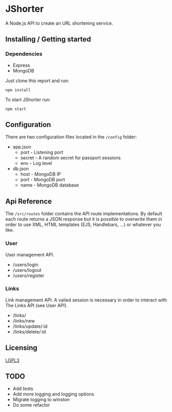 # JShorter

A Node.js API to create an URL shortening service.


## Installing / Getting started

### Dependencies 
* Express
* MongoDB

Just clone this report and run:

```
npm install
```

To start JShorter run: 

```
npm start
```

## Configuration

There are two configuration files located in the `/config` folder:

- app.json
    - port - Listening port
    - secret - A random secret for passport sessions
    - env - Log level
- db.json
    - host - MongoDB IP
    - port - MongoDB port
    - name - MongoDB database

## Api Reference

The `/src/routes` folder contains the API route implementations. By default each route returns a JSON response but it is possible to overwrite them in order to use XML, HTML templates (EJS, Handlebars, ...) or whatever you like.

### User

User management API.

- /users/login
- /users/logout
- /users/register

### Links

Link management API. A valied session is necessary in order to interact with The Links API (see User API).

- /links/
- /links/new
- /links/update/:id
- /links/delete/:id

## Licensing

  [LGPL3](LICENSE)

## TODO
* Add tests
* Add more logging and logging options
* Migrate logging to winston
* Do some refactor
